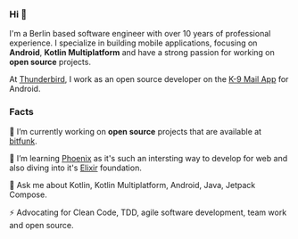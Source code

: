 ### Hi 👋

I'm a Berlin based software engineer with over 10 years of professional experience. I specialize in building mobile applications, focusing on **Android**, **Kotlin Multiplatform** and have a strong passion for working on **open source** projects.

At [Thunderbird](https://thunderbird.net/), I work as an open source developer on the [K-9 Mail App](https://github.com/thundernest/k-9) for Android.

### Facts

🔭 I’m currently working on **open source** projects that are available at [bitfunk](https://github.com/bitfunk).

🌱 I’m learning [Phoenix](https://www.phoenixframework.org/) as it's such an intersting way to develop for web and also diving into it's [Elixir](https://elixir-lang.org/) foundation.

💬 Ask me about Kotlin, Kotlin Multiplatform, Android, Java, Jetpack Compose.

⚡ Advocating for Clean Code, TDD, agile software development, team work and open source.
